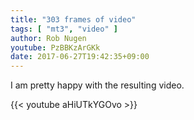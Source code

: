 ```yaml
---
title: "303 frames of video"
tags: [ "mt3", "video" ]
author: Rob Nugen
youtube: PzBBKzArGKk
date: 2017-06-27T19:42:35+09:00
---
```


I am pretty happy with the resulting video.

{{< youtube aHiUTkYGOvo >}}
